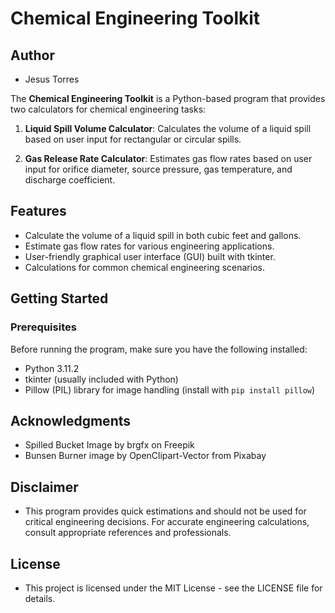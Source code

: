 # Chemical Engineering Toolkit

## Author
- Jesus Torres

The **Chemical Engineering Toolkit** is a Python-based program that provides two calculators for chemical engineering tasks:

1. **Liquid Spill Volume Calculator**: Calculates the volume of a liquid spill based on user input for rectangular or circular spills.

2. **Gas Release Rate Calculator**: Estimates gas flow rates based on user input for orifice diameter, source pressure, gas temperature, and discharge coefficient.

## Features

- Calculate the volume of a liquid spill in both cubic feet and gallons.
- Estimate gas flow rates for various engineering applications.
- User-friendly graphical user interface (GUI) built with tkinter.
- Calculations for common chemical engineering scenarios.
  
## Getting Started

### Prerequisites

Before running the program, make sure you have the following installed:

- Python 3.11.2
- tkinter (usually included with Python)
- Pillow (PIL) library for image handling (install with `pip install pillow`)

## Acknowledgments
- Spilled Bucket Image by brgfx on Freepik
- Bunsen Burner image by OpenClipart-Vector from Pixabay
  
## Disclaimer
- This program provides quick estimations and should not be used for critical engineering decisions. For accurate engineering calculations, consult appropriate references and professionals.
  
## License
- This project is licensed under the MIT License - see the LICENSE file for details.
